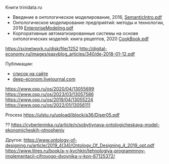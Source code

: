 Книги trinidata.ru
- Введение в онтологическое моделирование, 2016, [SemanticIntro.pdf](https://trinidata.ru/files/SemanticIntro.pdf)
- Онтологическое моделирование предприятий: методы и технологии, 2019 [EnterpriseModeling.pdf](https://trinidata.ru/files/EnterpriseModeling.pdf)
- Корпоративные автоматизированные системы на основе онтологических моделей: книга рецептов, 2020 [CookBook.pdf](https://trinidata.ru/files/CookBook.pdf)

https://scinetwork.ru/disk/file/1252
  http://digital-economy.ru/images/easyblog_articles/340/de-2018-01-12.pdf
  
Публикации: 
- [список на сайте](https://trinidata.ru/publications.htm)
- [deep-econom.livejournal.com](https://deep-econom.livejournal.com/443767.html)

https://www.osp.ru/os/2020/04/13055699
https://www.osp.ru/os/2023/03/13057586
https://www.osp.ru/os/2019/04/13055224
https://www.osp.ru/os/2022/01/13056111


Process
https://ulstu.ru/upload/iblock/a36/Diser05.pdf


??
https://cyberleninka.ru/article/n/sobytiynaya-ontologicheskaya-model-ekonomicheskih-otnosheniy

Другое:
https://www.ontology-of-designing.ru/article/2019_4(34)/Ontology_Of_Designing_4_2019_opt.pdf
https://www.litres.ru/book/a-v-kychkin/tehnologiya-programmnoy-implementacii-cifrovogo-dvoynika-v-kon-67125372/
